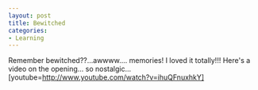 ```yaml
---
layout: post
title: Bewitched
categories:
- Learning
---
```



Remember bewitched??...awwww.... memories! I loved it totally!!! Here's a video on the opening... so nostalgic... [youtube=http://www.youtube.com/watch?v=ihuQFnuxhkY]
